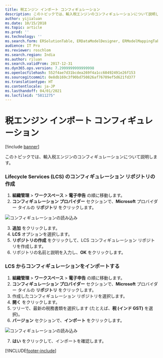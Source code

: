 ```yaml
---
title: 税エンジン インポート コンフィギュレーション
description: このトピックでは、輸入税エンジンのコンフィギュレーションについて説明します。
author: yijialuan
ms.date: 10/15/2018
ms.topic: article
ms.prod: ''
ms.technology: ''
ms.search.form: ERSolutionTable, ERDataModelDesigner, ERModelMappingTable, GTE
audience: IT Pro
ms.reviewer: roschlom
ms.search.region: India
ms.author: riluan
ms.search.validFrom: 2017-12-31
ms.dyn365.ops.version: 7.2999999999999998
ms.openlocfilehash: 552f4ae7d31bcdea269f4a1cc60492491e26f153
ms.sourcegitcommit: 0e8db169c3f90bd750826af76709ef5d621fd377
ms.translationtype: HT
ms.contentlocale: ja-JP
ms.lasthandoff: 04/01/2021
ms.locfileid: "5811275"
---
```

# <a name="tax-engine-import-configuration"></a>税エンジン インポート コンフィギュレーション

[!include [banner](../includes/banner.md)]

このトピックでは、輸入税エンジンのコンフィギュレーションについて説明します。

### <a name="create-a-lifecycle-services-lcs-configuration-repository"></a>Lifecycle Services (LCS) のコンフィギュレーション リポジトリの作成
1. **組織管理** > **ワークスペース** > **電子申告** の順に移動します。
2. **コンフィギュレーション プロバイダー** セクションで、**Microsoft** プロバイダー タイルの **リポジトリ** をクリックします。

![コンフィギュレーションの読み込み](media/gte-extension-repositories.png)

3. **追加** をクリックします。 
4. **LCS** オプションを選択します。 
5. **リポジトリの作成** をクリックして、LCS コンフィギュレーション リポジトリを作成します。
6. リポジトリの名前と説明を入力し、**OK** をクリックします。

### <a name="import-configurations-from-lcs"></a>LCS からコンフィギュレーションをインポートする
1. **組織管理** > **ワークスペース** > **電子申告** の順に移動します。
2. **コンフィギュレーション プロバイダー** セクションで、**Microsoft** プロバイダー タイルの **リポジトリ** をクリックします。
3. 作成したコンフィギュレーション リポジトリを選択します。 
4. **開く** をクリックします。
5. ツリーで、最新の税務書類を選択します (たとえば、**税 (インド GST)** を選択)。
6. **バージョン** セクションで、**インポート** をクリックします。

![コンフィギュレーションの読み込み](media/gte-extension-import-configurations.png)

7. **はい** をクリックして、インポートを確認します。


[!INCLUDE[footer-include](../../includes/footer-banner.md)]
